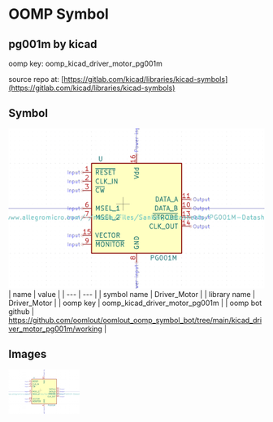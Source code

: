 # OOMP Symbol  
## pg001m  by kicad  
  
oomp key: oomp_kicad_driver_motor_pg001m  
  
source repo at: [https://gitlab.com/kicad/libraries/kicad-symbols](https://gitlab.com/kicad/libraries/kicad-symbols)  
## Symbol  
  
[![working.png](working_600.png)](working.png)  
| name | value | 
| --- | --- | 
| symbol name | Driver_Motor | 
| library name | Driver_Motor | 
| oomp key | oomp_kicad_driver_motor_pg001m | 
| oomp bot github | https://github.com/oomlout/oomlout_oomp_symbol_bot/tree/main/kicad_driver_motor_pg001m/working | 
## Images  
  
[![working.png](working_140.png)](working.png)  

